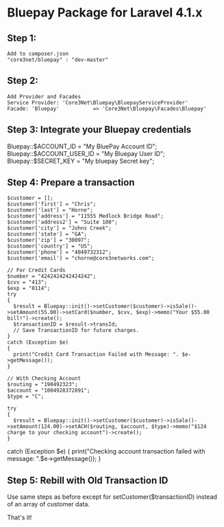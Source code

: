 
# Bluepay Package for Laravel 4.1.x

## Step 1: 
    Add to composer.json
    "core3net/bluepay" : "dev-master"
## Step 2: 
    Add Provider and Facades
    Service Provider: 'Core3Net\Bluepay\BluepayServiceProvider'
    Facade: 'Bluepay'           => 'Core3Net\Bluepay\Facades\Bluepay'
## Step 3: Integrate your Bluepay credentials
  Bluepay::$ACCOUNT_ID = "My BluePay Account ID";
  Bluepay::$ACCOUNT_USER_ID = "My Bluepay User ID";
  Bluepay::$SECRET_KEY = "My bluepay Secret key";

## Step 4: Prepare a transaction

    $customer = [];
    $customer['first'] = "Chris";
    $customer['last'] = "Horne";
    $customer['address'] = "11555 Medlock Bridge Road";
    $customer['address2'] = "Suite 100";
    $customer['city'] = "Johns Creek";
    $customer['state'] = "GA";
    $customer['zip'] = "30097";
    $customer['country'] = "US";
    $customer['phone'] = "4049732312";
    $customer['email'] = "chorne@core3networks.com";

    // For Credit Cards
    $number = "4242424242424242";
    $cvv = "413";
    $exp = "0114";
    try 
    {
      $result = Bluepay::init()->setCustomer($customer)->isSale()->setAmount(55.00)->setCard($number, $cvv, $exp)->memo("Your $55.00 bill!")->create();
      $transactionID = $result->transId;
      // Save TransactionID for future charges.
    }
    catch (Exception $e)
    {
      print("Credit Card Transaction Failed with Message: ". $e->getMessage());
    }

    // With Checking Account
    $routing = "190492323";
    $account = "1004928372891";
    $type = "C"; 

    try
    {
      $result = Bluepay::init()->setCustomer($customer)->isSale()->setAmount(124.00)->setACH($routing, $account, $type)->memo("$124 charge to your checking account")->create();
    }                   
   catch (Exception $e)
   {
      print("Checking account transaction failed with message: ".$e->getMessage());
   }
## Step 5: Rebill with Old Transaction ID

Use same steps as before except for setCustomer($transactionID) instead of an array of customer data.

That's it! 



